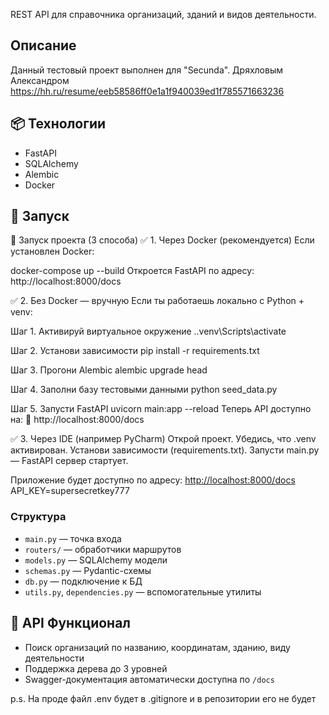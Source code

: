 REST API для справочника организаций, зданий и видов деятельности.

## Описание
Данный тестовый проект выполнен для "Secunda".
Дряхловым Александром https://hh.ru/resume/eeb58586ff0e1a1f940039ed1f785571663236

## 📦 Технологии
- FastAPI
- SQLAlchemy
- Alembic
- Docker

## 🚀 Запуск
🚀 Запуск проекта (3 способа)
✅ 1. Через Docker (рекомендуется)
Если установлен Docker:

docker-compose up --build
Откроется FastAPI по адресу: http://localhost:8000/docs

✅ 2. Без Docker — вручную
Если ты работаешь локально с Python + venv:

Шаг 1. Активируй виртуальное окружение
.\.venv\Scripts\activate

Шаг 2. Установи зависимости
pip install -r requirements.txt

Шаг 3. Прогони Alembic
alembic upgrade head

Шаг 4. Заполни базу тестовыми данными
python seed_data.py

Шаг 5. Запусти FastAPI
uvicorn main:app --reload
Теперь API доступно на:
📍 http://localhost:8000/docs

✅ 3. Через IDE (например PyCharm)
Открой проект.
Убедись, что .venv активирован.
Установи зависимости (requirements.txt).
Запусти main.py — FastAPI сервер стартует.


Приложение будет доступно по адресу: [http://localhost:8000/docs](http://localhost:8000/docs)
API_KEY=supersecretkey777


### Структура
- `main.py` — точка входа
- `routers/` — обработчики маршрутов
- `models.py` — SQLAlchemy модели
- `schemas.py` — Pydantic-схемы
- `db.py` — подключение к БД
- `utils.py`, `dependencies.py` — вспомогательные утилиты

## 📌 API Функционал
- Поиск организаций по названию, координатам, зданию, виду деятельности
- Поддержка дерева до 3 уровней
- Swagger-документация автоматически доступна по `/docs`

p.s. На проде файл .env будет в .gitignore и в репозитории его не будет
